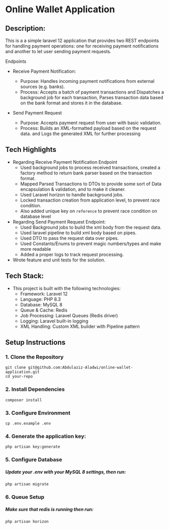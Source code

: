 
# Online Wallet Application

## Description:
This is a a simple laravel 12 application that provides two REST endpoints for handling payment operations: one for receiving payment notifications and another to let user sending payment requests.

Endpoints
- Receive Payment Notification:
    - Purpose: Handles incoming payment notifications from external sources (e.g. banks).
    - Process: Accepts a batch of payment transactions and Dispatches a background job for each transaction, Parses transaction data based on the bank format and stores it in the database.

- Send Payment Request
    - Purpose: Accepts payment request from user with basic validation.
    - Process: Builds an XML-formatted payload based on the request data. and  Logs the generated XML for further processing 

## Tech Highlights
- Regarding Receive Payment Notification Endpoint
    - Used background jobs to process received transactions, created a factory method to return bank parser based on the transaction format.
    - Mapped Parsed Transactions to DTOs to provide some sort of Data encapsulation & validation, and to make it cleaner.
    - Used Laravel horizon to handle background jobs.
    - Locked transaction creation from application level, to prevent race condition.
    - Also added unique key on `reference` to prevent race condition on database level
- Regarding Send Payment Request Endpoint:
    - Used Background jobs to build the xml body from the request data.
    - Used laravel pipeline to build xml body based on pipes.
    - Used DTO to pass the request data over pipes.
    - Used Constants/Enums to prevent magic numbers/types and make more readable
    - Added a proper logs to track request processing.
- Wrote feature and unit tests for the solution.

## Tech Stack:
- This project is built with the following technologies:
    - Framework: Laravel 12
    - Language: PHP 8.3
    - Database: MySQL 8
    - Queue & Cache: Redis
    - Job Processing: Laravel Queues (Redis driver)
    - Logging: Laravel built-in logging
    - XML Handling: Custom XML builder with Pipeline pattern

## Setup Instructions
 ### 1. Clone the Repository
    git clone git@github.com:Abdulaziz-Aladwi/online-wallet-application.git
    cd your-repo
 ### 2. Install Dependencies
    composer install
 ### 3. Configure Environment
    cp .env.example .env
### 4. Generate the application key:
    php artisan key:generate
### 5. Configure Database
##### Update your .env with your MySQL 8 settings, then run:
    php artisan migrate
### 6. Queue Setup
##### Make sure that redis is running then run:
    php artisan horizon
